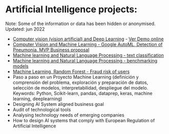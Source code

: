 # Artificial Intelligence projects:

Note: Some of the information or data has been hidden or anonymised.
Updated: jun 2022

- [Computer vision (vision artificial) and Deep Learning](https://github.com/italofarve/projects/blob/main/Object_detection_computer_vision_vision_artificial.ipynb) - [Ver Demo online](https://drive.google.com/file/d/1JyMr0XxBdtFnkGAlD3yoS9JsNS9QEzcD/view?usp=sharing)
- [Computer Vision and Machine Learning -  Google AutoML, Detection of Pneumonia. MVP Business proposal](https://github.com/italofarve/projects/blob/main/Google_Automl_vision_artificial.ipynb)
- [Machine learning and Natural Language Processing - text classification]( https://github.com/italofarve/projects/blob/main/natural_language_processing_text_classification.ipynb)
- [Machine learning and Natural Language Processing - benchmarking models](https://github.com/italofarve/projects/blob/main/otros_modelos_nlp.ipynb)
- [Machine Learning, Random Forest - Fraud risk of users](https://github.com/italofarve/projects/blob/main/Random_Forest_Risk_of_users_.ipynb)
- Paso a paso en un Proyecto Machine Learning (definición y comprensión del problema, exploración y preparación de datos, selección de modelos, interpretabilidad, despliegue del modelo. Keywords: Python, Scikit-learn, pandas, dataprep, keras, machine learning, deeplearning)
- Designing AI System aligned business goal
- Audit of technological tools
- Analysing technology needs of emerging companies
- How to design AI systems that comply with European Regulation of Artificial Intelligence




